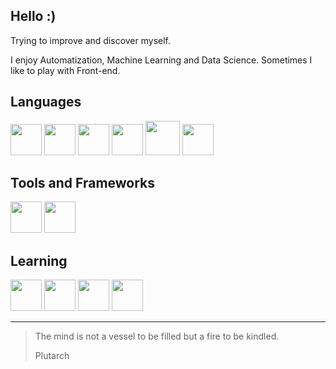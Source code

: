 ## Hello :)

Trying to improve and discover myself.

I enjoy Automatization, Machine Learning and Data Science. Sometimes I like to play with Front-end.

## Languages

<img src="https://cdn.jsdelivr.net/gh/devicons/devicon/icons/html5/html5-original.svg" width=50, height=50/> <img src="https://cdn.jsdelivr.net/gh/devicons/devicon/icons/css3/css3-original.svg" width=50, height=50/> <img src="https://cdn.jsdelivr.net/gh/devicons/devicon/icons/javascript/javascript-plain.svg" width="50" height="50"/> <img src="https://cdn.jsdelivr.net/gh/devicons/devicon/icons/typescript/typescript-plain.svg" width=50, height=50/> <img src="https://cdn.jsdelivr.net/gh/devicons/devicon/icons/python/python-original.svg" width=55, height=55/> <img src="https://cdn.jsdelivr.net/gh/devicons/devicon/icons/mysql/mysql-original.svg" width=50, height=50/>
          
## Tools and Frameworks

<img src="https://cdn.jsdelivr.net/gh/devicons/devicon/icons/angularjs/angularjs-plain.svg" width=50, height=50/>                 <img src="https://cdn.jsdelivr.net/gh/devicons/devicon/icons/git/git-plain.svg" width=50, height=50/>
          
## Learning

<img src="https://cdn.jsdelivr.net/gh/devicons/devicon/icons/jupyter/jupyter-original.svg" width=50, height=50/>                <img src="https://cdn.jsdelivr.net/gh/devicons/devicon/icons/pandas/pandas-original.svg" width=50, height=50/> 
<img src="https://cdn.jsdelivr.net/gh/devicons/devicon/icons/rust/rust-plain.svg" width=50, height=50/>                          <img src="https://cdn.jsdelivr.net/gh/devicons/devicon/icons/sass/sass-original.svg" width=50, height=50/>

-----
> The mind is not a vessel to be filled but a fire to be kindled.
>
>  Plutarch
